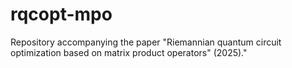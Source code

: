 # rqcopt-mpo
Repository accompanying the paper "Riemannian quantum circuit optimization based on matrix product operators" (2025)."
